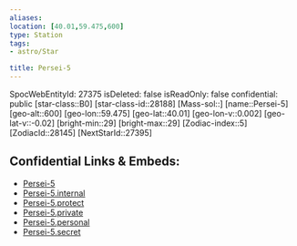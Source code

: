 ```yaml
---
aliases: 
location: [40.01,59.475,600]
type: Station
tags:
- astro/Star

title: Persei-5
---
```

SpocWebEntityId: 27375
isDeleted: false
isReadOnly: false
confidential: public
[star-class::B0]
[star-class-id::28188]
[Mass-sol::]
[name::Persei-5]
[geo-alt::600]
[geo-lon::59.475]
[geo-lat::40.01]
[geo-lon-v::0.002]
[geo-lat-v::-0.02]
[bright-min::29]
[bright-max::29]
[Zodiac-index::5]
[ZodiacId::28145]
[NextStarId::27395]



## Confidential Links & Embeds: 
- [Persei-5](../../../_public/astro/Star/Persei-5.md) 
- [Persei-5.internal](../../../_internal/astro/Star/Persei-5.internal.md) 
- [Persei-5.protect](../../../_protect/astro/Star/Persei-5.protect.md) 
- [Persei-5.private](../../../_private/astro/Star/Persei-5.private.md) 
- [Persei-5.personal](../../../_personal/astro/Star/Persei-5.personal.md) 
- [Persei-5.secret](../../../_secret/astro/Star/Persei-5.secret.md) 
